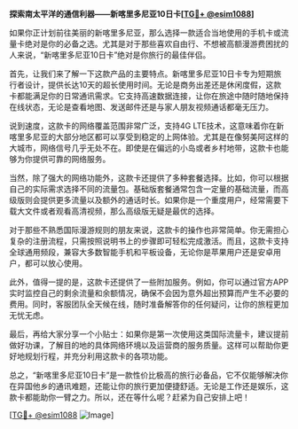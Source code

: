 **探索南太平洋的通信利器——新喀里多尼亚10日卡[[TG💪+ @esim1088](https://t.me/s/esim1088)]**

如果你正计划前往美丽的新喀里多尼亚，那么选择一款适合当地使用的手机卡或流量卡绝对是你的必备之选。尤其是对于那些喜欢自由行、不想被高额漫游费困扰的人来说，“新喀里多尼亚10日卡”绝对是你旅行的最佳伴侣。

首先，让我们来了解一下这款产品的主要特点。新喀里多尼亚10日卡专为短期旅行者设计，提供长达10天的超长使用时间。无论是商务出差还是休闲度假，这款卡都能满足你的日常通讯需求。它支持高速数据连接，让你在旅途中随时随地保持在线状态，无论是查看地图、发送邮件还是与家人朋友视频通话都毫无压力。

说到速度，这款卡的网络覆盖范围非常广泛，支持4G LTE技术，这意味着你在新喀里多尼亚的大部分地区都可以享受到稳定的上网体验。尤其是在像努美阿这样的大城市，网络信号几乎无处不在。即使是在偏远的小岛或者乡村地带，这款卡也能够为你提供可靠的网络服务。

当然，除了强大的网络功能外，这款卡还提供了多种套餐选择。比如，你可以根据自己的实际需求选择不同的流量包。基础版套餐通常包含一定量的基础流量，而高级版则会提供更多流量以及额外的通话时长。如果你是一个重度用户，经常需要下载大文件或者观看高清视频，那么高级版无疑是最优的选择。

对于那些不熟悉国际漫游规则的朋友来说，这款卡的操作也非常简单。你无需担心复杂的注册流程，只需按照说明书上的步骤即可轻松完成激活。而且，这款卡支持全球通用频段，兼容大多数智能手机和平板设备，无论你是苹果用户还是安卓用户，都可以放心使用。

此外，值得一提的是，这款卡还提供了一些附加服务。例如，你可以通过官方APP实时监控自己的剩余流量和余额情况，确保不会因为意外超出预算而产生不必要的费用。同时，客服团队全天候在线，随时准备解答你的任何疑问，让你的旅程更加无忧无虑。

最后，再给大家分享一个小贴士：如果你是第一次使用这类国际流量卡，建议提前做好功课，了解目的地的具体网络环境以及运营商的服务质量。这样可以帮助你更好地规划行程，并充分利用这款卡的各项功能。

总之，“新喀里多尼亚10日卡”是一款性价比极高的旅行必备品，它不仅能够解决你在异国他乡的通讯难题，还能让你的旅行更加便捷舒适。无论是工作还是娱乐，这款卡都能助你一臂之力。所以，还在等什么呢？赶紧为自己安排上吧！

[[TG💪+ @esim1088](https://t.me/s/esim1088) ![Image](https://i.postimg.cc/4NQfJmqS/Snipaste-2025-05-13-00-14-12.png)]